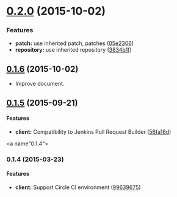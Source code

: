 <a name="0.2.0"></a>
# [0.2.0](https://github.com/packsaddle/ruby-saddler-reporter-github/compare/v0.1.6...v0.2.0) (2015-10-02)


### Features

* **patch:** use inherited patch, patches ([05e2306](https://github.com/packsaddle/ruby-saddler-reporter-github/commit/05e2306))
* **repository:** use inherited repository ([3834b1f](https://github.com/packsaddle/ruby-saddler-reporter-github/commit/3834b1f))



<a name="0.1.6"></a>
## [0.1.6](https://github.com/packsaddle/ruby-saddler-reporter-github/compare/v0.1.5...v0.1.6) (2015-10-02)

* Improve document.


<a name="0.1.5"></a>
## [0.1.5](https://github.com/packsaddle/ruby-saddler-reporter-github/compare/v0.1.4...v0.1.5) (2015-09-21)

#### Features

* **client:** Compatibility to Jenkins Pull Request Builder ([56fa18d](https://github.com/packsaddle/ruby-saddler-reporter-github/commit/56fa18dd8cef23bb5579971abc087d31de28adf4))


<a name"0.1.4"></a>
### 0.1.4 (2015-03-23)

#### Features

* **client:** Support Circle CI environment ([99639675](https://github.com/packsaddle/ruby-saddler-reporter-github/commit/996396753751eca9311b394d09c81103bbb8fad3))
